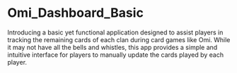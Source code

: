 # Omi_Dashboard_Basic
Introducing a basic yet functional application designed to assist players in tracking the remaining cards of each clan during card games like Omi. While it may not have all the bells and whistles, this app provides a simple and intuitive interface for players to manually update the cards played by each player.
